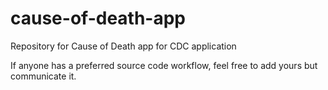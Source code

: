 # cause-of-death-app
Repository for Cause of Death app for CDC application

If anyone has a preferred source code workflow, feel free to add yours but communicate it.
